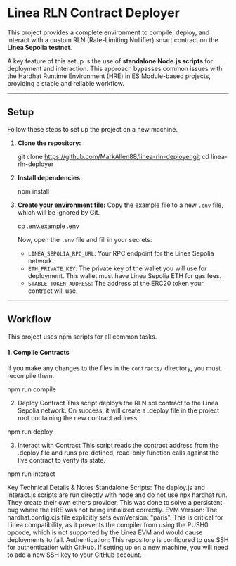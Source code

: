 # Linea RLN Contract Deployer

This project provides a complete environment to compile, deploy, and interact with a custom RLN (Rate-Limiting Nullifier) smart contract on the **Linea Sepolia testnet**.

A key feature of this setup is the use of **standalone Node.js scripts** for deployment and interaction. This approach bypasses common issues with the Hardhat Runtime Environment (HRE) in ES Module-based projects, providing a stable and reliable workflow.

---

## Setup

Follow these steps to set up the project on a new machine.

1.  **Clone the repository:**
    
    git clone https://github.com/MarkAllen88/linea-rln-deployer.git
    cd linea-rln-deployer
    

2.  **Install dependencies:**

    npm install


3.  **Create your environment file:**
    Copy the example file to a new `.env` file, which will be ignored by Git.
    
    cp .env.example .env

    Now, open the `.env` file and fill in your secrets:
    *   `LINEA_SEPOLIA_RPC_URL`: Your RPC endpoint for the Linea Sepolia network.
    *   `ETH_PRIVATE_KEY`: The private key of the wallet you will use for deployment. This wallet must have Linea Sepolia ETH for gas fees.
    *   `STABLE_TOKEN_ADDRESS`: The address of the ERC20 token your contract will use.

---

## Workflow

This project uses npm scripts for all common tasks.

#### 1. Compile Contracts
If you make any changes to the files in the `contracts/` directory, you must recompile them.

npm run compile

2. Deploy Contract
This script deploys the RLN.sol contract to the Linea Sepolia network. On success, it will create a .deploy file in the project root containing the new contract address.

npm run deploy

3. Interact with Contract
This script reads the contract address from the .deploy file and runs pre-defined, read-only function calls against the live contract to verify its state.

npm run interact

Key Technical Details & Notes
Standalone Scripts: The deploy.js and interact.js scripts are run directly with node and do not use npx hardhat run. They create their own ethers provider. This was done to solve a persistent bug where the HRE was not being initialized correctly.
EVM Version: The hardhat.config.cjs file explicitly sets evmVersion: "paris". This is critical for Linea compatibility, as it prevents the compiler from using the PUSH0 opcode, which is not supported by the Linea EVM and would cause deployments to fail.
Authentication: This repository is configured to use SSH for authentication with GitHub. If setting up on a new machine, you will need to add a new SSH key to your GitHub account.

